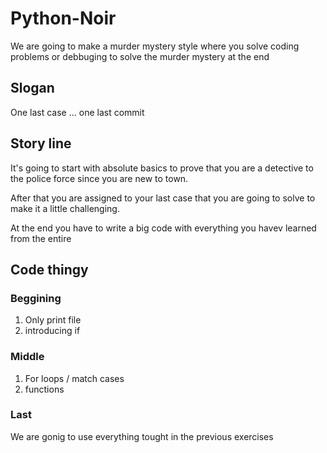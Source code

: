 # Python-Noir

We are going to make a murder mystery style where you solve coding problems or debbuging to solve the murder mystery at the end

## Slogan

One last case ... one last commit

## Story line

It's going to start with absolute basics to prove that you are a detective to the police force since you are new to town.

After that you are assigned to your last case that you are going to solve to make it a little challenging.

At the end you have to write a big code with everything you havev learned from the entire

## Code thingy

### Beggining
1. Only print file
2. introducing if

### Middle
1. For loops / match cases
2. functions

### Last
We are gonig to use everything tought in the previous exercises